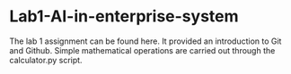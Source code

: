 # Lab1-AI-in-enterprise-system
The lab 1 assignment can be found here. It provided an introduction to Git and Github. Simple mathematical operations are carried out through the calculator.py script.
